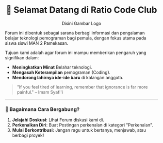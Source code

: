 <div align="center">
  
# 👋 Selamat Datang di Ratio Code Club

</div>

<p align='center'>
  Disini Gambar Logo
</p>

Forum ini dibentuk sebagai sarana berbagi informasi dan pengalaman belajar teknologi pemograman bagi pemula, dengan fokus utama pada siswa siswi MAN 2 Pamekasan.

Tujuan kami adalah agar forum ini mampu memberikan pengaruh yang signifikan dalam:
- **Meningkatkan Minat** Belahar teknologi.
- **Mengasah Keterampilan** pemograman (Coding).
- **Mendorong lahirnya ide-ide baru** di kalangan anggota.


> "If you feel tired of learning, remember that ignorance is far more painful." – Imam Syafi'i

---

### 🚀 Bagaimana Cara Bergabung?
1. **Jelajahi Doskusi:** Lihat Forum diskusi kami di.
2. **Perkenalkan Diri:** Buat Postingan perkenalan di kategori "Perkenalan".
3. **Mulai Berkontribusi:** Jangan ragu untuk bertanya, menjawab, atau berbagi proyek!

   


<br>
